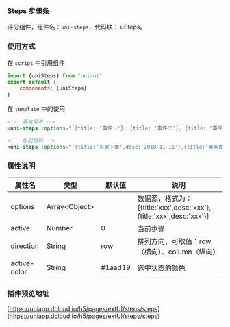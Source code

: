 ### Steps 步骤条

评分组件，组件名：``uni-steps``，代码块： uSteps。

### 使用方式

在 ``script`` 中引用组件 

```javascript
import {uniSteps} from "uni-ui"
export default {
    components: {uniSteps}
}
```

在 ``template`` 中的使用

```html
<!-- 基本用法 -->
<uni-steps :options="[{title: '事件一'}, {title: '事件二'}, {title: '事件三'}, {title: '事件四'}]" :active="1"></uni-steps>

<!-- 纵向排列 -->
<uni-steps :options="[{title:'买家下单',desc:'2018-11-11'},{title:'卖家发货',desc:'2018-11-12'},{title:'买家签收',desc:'2018-11-13'},{title:'交易完成',desc:'2018-11-14'}]" direction="column" :active="2"></uni-steps>
```



### 属性说明

|属性名			|类型				|默认值	|说明																|
|---			|----				|---	|---																|
|options		|Array&lt;Object&gt;|		|数据源，格式为：[{title:'xxx',desc:'xxx'},{title:'xxx',desc:'xxx'}]|
|active			|Number				|0		|当前步骤															|
|direction		|String				|row	|排列方向，可取值：row（横向）、column（纵向）						|
|active-color	|String				|#1aad19|选中状态的颜色														|

### 插件预览地址 
[https://uniapp.dcloud.io/h5/pages/extUI/steps/steps](https://uniapp.dcloud.io/h5/pages/extUI/steps/steps)